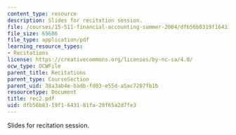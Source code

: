 ```yaml
---
content_type: resource
description: Slides for recitation session.
file: /courses/15-511-financial-accounting-summer-2004/dfb56b8319f1643181fa20f65a2d7fe3_rec2.pdf
file_size: 65686
file_type: application/pdf
learning_resource_types:
- Recitations
license: https://creativecommons.org/licenses/by-nc-sa/4.0/
ocw_type: OCWFile
parent_title: Recitations
parent_type: CourseSection
parent_uid: 38a3ab4e-badb-fd03-e55d-a5ac7287fb1b
resourcetype: Document
title: rec2.pdf
uid: dfb56b83-19f1-6431-81fa-20f65a2d7fe3
---
```

Slides for recitation session.